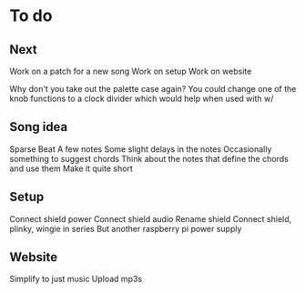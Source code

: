 # To do

## Next
Work on a patch for a new song
Work on setup
Work on website

Why don't you take out the palette case again?
You could change one of the knob functions to a clock divider which would help when used with w/

## Song idea
Sparse
Beat
A few notes
Some slight delays in the notes
Occasionally something to suggest chords
Think about the notes that define the chords and use them
Make it quite short

## Setup
Connect shield power
Connect shield audio
Rename shield
Connect shield, plinky, wingie in series
But another raspberry pi power supply

## Website
Simplify to just music
Upload mp3s
